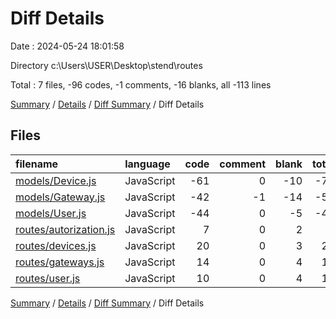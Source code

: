 # Diff Details

Date : 2024-05-24 18:01:58

Directory c:\\Users\\USER\\Desktop\\stend\\routes

Total : 7 files,  -96 codes, -1 comments, -16 blanks, all -113 lines

[Summary](results.md) / [Details](details.md) / [Diff Summary](diff.md) / Diff Details

## Files
| filename | language | code | comment | blank | total |
| :--- | :--- | ---: | ---: | ---: | ---: |
| [models/Device.js](/models/Device.js) | JavaScript | -61 | 0 | -10 | -71 |
| [models/Gateway.js](/models/Gateway.js) | JavaScript | -42 | -1 | -14 | -57 |
| [models/User.js](/models/User.js) | JavaScript | -44 | 0 | -5 | -49 |
| [routes/autorization.js](/routes/autorization.js) | JavaScript | 7 | 0 | 2 | 9 |
| [routes/devices.js](/routes/devices.js) | JavaScript | 20 | 0 | 3 | 23 |
| [routes/gateways.js](/routes/gateways.js) | JavaScript | 14 | 0 | 4 | 18 |
| [routes/user.js](/routes/user.js) | JavaScript | 10 | 0 | 4 | 14 |

[Summary](results.md) / [Details](details.md) / [Diff Summary](diff.md) / Diff Details